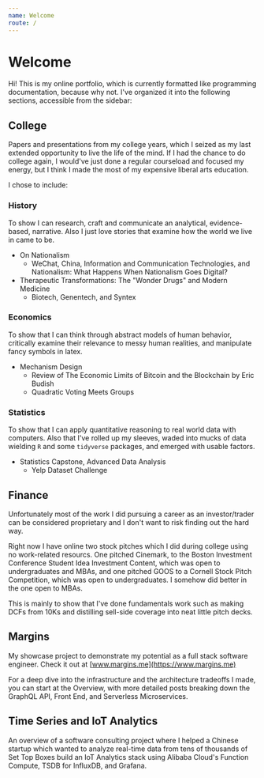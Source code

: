 ```yaml
---
name: Welcome
route: /
---
```


# Welcome

Hi! This is my online portfolio, which is currently formatted like programming documentation, because why not. I've organized it into the following sections, accessible from the sidebar:

## College
Papers and presentations from my college years, which I seized as my last extended opportunity to live the life of the mind. If I had the chance to do college again, I would've just done a regular courseload and focused my energy, but I think I made the most of my expensive liberal arts education.

I chose to include:
### History
To show I can research, craft and communicate an analytical, evidence-based, narrative. Also I just love stories that examine how the world we live in came to be. 

- On Nationalism
  - WeChat, China, Information and Communication Technologies, and Nationalism: What Happens When Nationalism Goes Digital?
- Therapeutic Transformations: The "Wonder Drugs" and Modern Medicine
  - Biotech, Genentech, and Syntex

### Economics
To show that I can think through abstract models of human behavior, critically examine their relevance to messy human realities, and manipulate fancy symbols in latex.

- Mechanism Design
  - Review of The Economic Limits of Bitcoin and the Blockchain by Eric Budish
  - Quadratic Voting Meets Groups

### Statistics
To show that I can apply quantitative reasoning to real world data with computers. Also that I've rolled up my sleeves, waded into mucks of data wielding `R` and some `tidyverse` packages, and emerged with usable factors. 

- Statistics Capstone, Advanced Data Analysis
  - Yelp Dataset Challenge

## Finance
Unfortunately most of the work I did pursuing a career as an investor/trader can be considered proprietary and I don't want to risk finding out the hard way.

Right now I have online two stock pitches which I did during college using no work-related resourcs. One pitched Cinemark, to the Boston Investment Conference Student Idea Investment Content, which was open to undergraduates and MBAs, and one pitched GOOS to a Cornell Stock Pitch Competition, which was open to undergraduates. I somehow did better in the one open to MBAs.

This is mainly to show that I've done fundamentals work such as making DCFs from 10Ks and distilling sell-side coverage into neat little pitch decks.

## Margins

My showcase project to demonstrate my potential as a full stack software engineer. Check it out at [www.margins.me](https://www.margins.me)

For a deep dive into the infrastructure and the architecture tradeoffs I made, you can start at the Overview, with more detailed posts breaking down the GraphQL API, Front End, and Serverless Microservices.

## Time Series and IoT Analytics

An overview of a software consulting project where I helped a Chinese startup which wanted to analyze real-time data from tens of thousands of Set Top Boxes build an IoT Analytics stack using Alibaba Cloud's Function Compute, TSDB for InfluxDB, and Grafana.